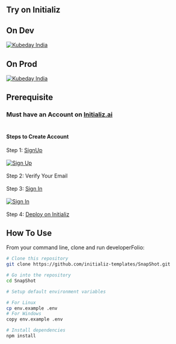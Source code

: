 ## Try on Initializ

## On Dev 
[![Kubeday India](https://res.cloudinary.com/daosik5yi/image/upload/f_auto,q_auto/pntsnjpa1sxbc2d02q9n)](https://console.dev.initializ.ai/create-app/?clone=https://github.com/initializ-templates/SnapShot&repo_name=SnapShot&description=♾%20Interface%20for%20Snapshot.&github=true)

## On Prod 
[![Kubeday India](https://res.cloudinary.com/daosik5yi/image/upload/f_auto,q_auto/pntsnjpa1sxbc2d02q9n)](https://console.initializ.ai/create-app/?clone=https://github.com/initializ-templates/SnapShot&repo_name=SnapShot&description=♾%20Interface%20for%20Snapshot.&github=true)

## Prerequisite 
### Must have an Account on [Initializ.ai](https://console.initializ.ai/register/)<br><br>

#### Steps to Create Account
 Step 1: [SignUp](https://console.initializ.ai/register/) <br>
 <br>[![Sign Up](https://res.cloudinary.com/dd4xje8fc/image/upload/v1717773727/image_1_eaxyhp.png)](https://console.initializ.ai/register/)<br><br>
 Step 2: Verify Your Email<br><br>
 Step 3: [Sign In](https://console.initializ.ai/login/) <br><br>[![Sign In](https://res.cloudinary.com/dd4xje8fc/image/upload/v1717773726/image_2_pi56ah.png)](https://console.initializ.ai/login/)<br><br>
 Step 4: [Deploy on Initializ](https://console.initializ.ai/create-app/?clone=https://github.com/initializ-templates/SnapShot&repo_name=&description=♾%20Interface%20for%20Snapshot.&github=true)


## How To Use 

From your command line, clone and run developerFolio:

```bash
# Clone this repository
git clone https://github.com/initializ-templates/SnapShot.git

# Go into the repository
cd SnapShot 

# Setup default environment variables

# For Linux
cp env.example .env
# For Windows
copy env.example .env

# Install dependencies
npm install 
